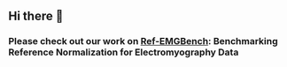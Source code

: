## Hi there 👋 
### Please check out our work on <a href='https://ref-emgbench.github.io/'>Ref-EMGBench</a>: Benchmarking Reference Normalization for Electromyography Data

<!--
**ref-emgbench/ref-emgbench** is a ✨ _special_ ✨ repository because its `README.md` (this file) appears on your GitHub profile.

Here are some ideas to get you started:

- 🔭 I’m currently working on ...
- 🌱 I’m currently learning ...
- 👯 I’m looking to collaborate on ...
- 🤔 I’m looking for help with ...
- 💬 Ask me about ...
- 📫 How to reach me: ...
- 😄 Pronouns: ...
- ⚡ Fun fact: ...
-->
